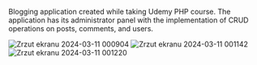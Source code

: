Blogging application created while taking Udemy PHP course. The application has its administrator panel with the implementation of CRUD operations on posts, comments, and users. 

![Zrzut ekranu 2024-03-11 000904](https://github.com/JanKrupiniewicz/blog-cms/assets/128649617/84c82dd3-72a3-4f11-8d0d-d401243a2c9c)
![Zrzut ekranu 2024-03-11 001142](https://github.com/JanKrupiniewicz/blog-cms/assets/128649617/5a9e4fc1-3993-4658-a6f4-62f351044605)
![Zrzut ekranu 2024-03-11 001220](https://github.com/JanKrupiniewicz/blog-cms/assets/128649617/d5645430-6cda-4770-9ac9-d7d34138732e)
